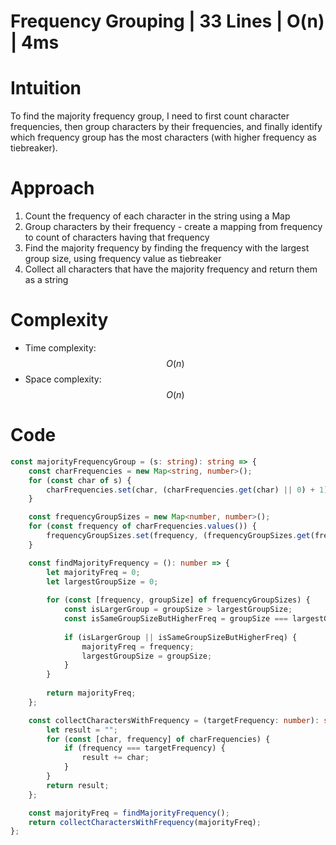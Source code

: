 # Frequency Grouping | 33 Lines | O(n) | 4ms

# Intuition
To find the majority frequency group, I need to first count character frequencies, then group characters by their frequencies, and finally identify which frequency group has the most characters (with higher frequency as tiebreaker).

# Approach
1. Count the frequency of each character in the string using a Map
2. Group characters by their frequency - create a mapping from frequency to count of characters having that frequency
3. Find the majority frequency by finding the frequency with the largest group size, using frequency value as tiebreaker
4. Collect all characters that have the majority frequency and return them as a string

# Complexity
- Time complexity: $$O(n)$$
- Space complexity: $$O(n)$$

# Code
```typescript
const majorityFrequencyGroup = (s: string): string => {
    const charFrequencies = new Map<string, number>();
    for (const char of s) {
        charFrequencies.set(char, (charFrequencies.get(char) || 0) + 1);
    }

    const frequencyGroupSizes = new Map<number, number>();
    for (const frequency of charFrequencies.values()) {
        frequencyGroupSizes.set(frequency, (frequencyGroupSizes.get(frequency) || 0) + 1);
    }

    const findMajorityFrequency = (): number => {
        let majorityFreq = 0;
        let largestGroupSize = 0;
        
        for (const [frequency, groupSize] of frequencyGroupSizes) {
            const isLargerGroup = groupSize > largestGroupSize;
            const isSameGroupSizeButHigherFreq = groupSize === largestGroupSize && frequency > majorityFreq;
            
            if (isLargerGroup || isSameGroupSizeButHigherFreq) {
                majorityFreq = frequency;
                largestGroupSize = groupSize;
            }
        }
        
        return majorityFreq;
    };

    const collectCharactersWithFrequency = (targetFrequency: number): string => {
        let result = "";
        for (const [char, frequency] of charFrequencies) {
            if (frequency === targetFrequency) {
                result += char;
            }
        }
        return result;
    };

    const majorityFreq = findMajorityFrequency();
    return collectCharactersWithFrequency(majorityFreq);
};
```